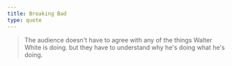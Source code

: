 ```yaml
---
title: Breaking Bad
type: quote
---
```


<blockquote>
        The audience doesn't have to agree with any of the things Walter White is doing. but they have to understand why he's doing what he's doing.
</blockquote>
